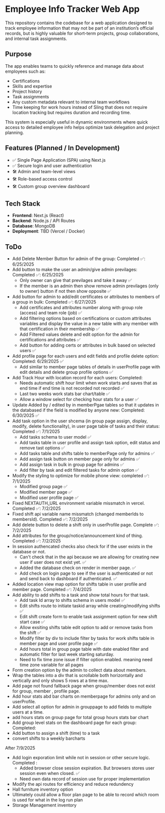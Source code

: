 # Employee Info Tracker Web App

This repository contains the codebase for a web application designed to track employee information that may not be part of an institution’s official records, but is highly valuable for short-term projects, group collaborations, and internal task assignments.

## Purpose

The app enables teams to quickly reference and manage data about employees such as:

- Certifications
- Skills and expertise
- Project history
- Task assignments
- Any custom metadata relevant to internal team workflows
- Time keeping for work hours instead of Sling that does not require location tracking but requires duration and recording time.

This system is especially useful in dynamic environments where quick access to detailed employee info helps optimize task delegation and project planning.

## Features (Planned / In Development)

- ✅ Single Page Application (SPA) using Next.js
- ✅ Secure login and user authentication
- 🛠️ Admin and team-level views
- 🛠️ Role-based access control
- 🛠️ Custom group overview dashboard

## Tech Stack

- **Frontend**: Next.js (React)
- **Backend**: Node.js / API Routes
- **Database**: MongoDB
- **Deployment**: TBD (Vercel / Docker)

## ToDo

- Add Delete Member Button for admin of the group: Completed ✅: 6/25/2025
- Add button to make the user an admin/give admin previlages: Completed ✅: 6/25/2025
  - Only owner can give that previlages and take it away ✅
  - If the member is an admin then show remove admin previlages (only to owner) button if not then show opposite ✅
- Add button for admin to add/edit certificates or attributes to members of a group in bulk: Completed ✅: 6/27/2025
  - Add certificates and attributes number along with group role (access) and team role (job) ✅
  - Add filtering options based on certifications or custom attributes variables and display the value in a new table with any member with that certification in their membership ✅
  - Add Filtered values delete and edit option for the admin for certifications and attributes ✅
  - Add button for adding certs or attributes in bulk based on selected users ✅
- Add profile page for each users and edit fields and profile delete option: Completed: 6/29/2025 ✅
  - Add similar to member page tables of details in userProfile page with edit details and delete group profile options ✅
- Add Track Hour with location record for each users: Completed:
  - Needs automatic shift hour limit when work starts and saves that as end time if end time is not recorded not recorded ✅
  - Last two weeks work stats bar chart/table ✅
  - Allow a window select for checking hour stats for a user ✅
- Update Added by / edited by in memberPgae tables so that it updates in the databased if the field is modified by anyone new: Completed: 6/30/2025 ✅
- Add task option in the user shcema (in group page assign, display, modify, delete functionality), in user page table of tasks and their status: Completed ✅: 7/1/2025
  - Add tasks schema to user model ✅
  - Add tasks table in user profile and assign task option, edit status and remove tast options ✅
  - Add tasks table and shifts table to memberPage only for admins ✅
  - Add assign task button on member page only for admins ✅
  - Add assign task in bulk in group page for admins ✅
  - Add filter by task and edit filtered tasks for admin option ✅
- Modify the styling to optimize for mobile phone view: completed ✅: 7/1/2025
  - Modified group page ✅
  - Modified member page ✅
  - Modified user profile page ✅
- Fixed NEXTAUTH_URL environment variable missmatch in vercel. Completed ✅: 7/2/2025
- Fixed shift api variable name missmatch (changed memberIds to membersId). Completed ✅: 7/2/2025
- Add delete button to delete a shift only in userProfile page. Complete ✅: 7/2/2025
- Add attributes for the group/notice/announcement kind of thing. Completed ✅: 7/2/2025
- In session authencated checks also check for if the user exists in the database or not.
  - Can't check that in the api because we are allowing for creating new user if user does not exist yet. ✅
  - Added the database check on render in member page. ✅
  - Add check on login page to see if the user is authenticated or not and send back to dashboard if authenticated. ✅
- Added location view map option for shifts table in user profile and member page. Completed ✅: 7/4/2025
- Add ability to add shifts to a task and show total hours for that task. 
  - Add task Id array to shifts schema in users model ✅
  - Edit shifts route to initiate taskid array while creating/modifying shifts ✅
  - Edit shift create form to enable task assignment option for new shift start case ✅
  - Allow exsiting shifts table edit option to add or remove tasks from the shift ✅
  - Modify filter by div to include filter by tasks for work shifts table in member page and user profile page ✅
  - Add hours total in group page table with date enabled filter and automatic filter for last week starting saturday.
  - Need to fix time zone issue if filter option enabled. meaning need time zone variable for all pages
- Form creation option by the admin to collect data about members.
- Wrap the tables into a div that is scrollable both horizontally and vertically and only shows 5 rows at a time max.
- Add page not found fallback page when group/member does not exist for group, member , profile page.
- Add hour stats abd bar charts on memberpage for admins only and on userProfile.
- Add select all option for admin in grouppage to add fields to multiple users at a time.
- add hours stats on group page for total group hours stats bar chart
- Add group level stats on the dashboard page for each group: Completed:
- Add button to assign a shift (time) to a task
- convert shifts to a weekly barcharts 

After 7/9/2025
- Add login exporation limit while not in session or other secure logic. Completed :
  - Added browser close session expiration. But browsers stores user session even when closed. ✅
  - Need own data record of session use for proper implementation
- Modify the api routes for efficiency and reduce redundency
- Hall furniture inventory option
- Ultimately could allow a floor plan page to be able to record which room is used for what in the log run plan
- Storage Management inventory
